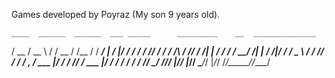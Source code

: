Games developed by Poyraz (My son 9 years old).


    ____  ______  ______  ___ _____      _________    __  ______________
   / __ \/ __ \ \/ / __ \/   /__  /     / ____/   |  /  |/  / ____/ ___/
  / /_/ / / / /\  / /_/ / /| | / /     / / __/ /| | / /|_/ / __/  \__ \ 
 / ____/ /_/ / / / _, _/ ___ |/ /__   / /_/ / ___ |/ /  / / /___ ___/ / 
/_/    \____/ /_/_/ |_/_/  |_/____/   \____/_/  |_/_/  /_/_____//____/  
                                                                        
